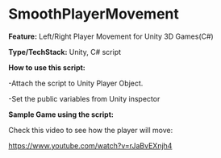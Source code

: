 # SmoothPlayerMovement
**Feature:**
Left/Right Player Movement for Unity 3D Games(C#)

**Type/TechStack:**
Unity, C# script

**How to use this script:**

-Attach the script to Unity Player Object.

-Set the public variables from Unity inspector

**Sample Game using the script:**

Check this video to see how the player will move:

https://www.youtube.com/watch?v=rJaBvEXnjh4
